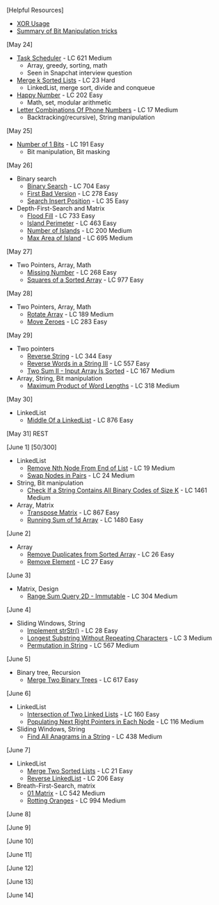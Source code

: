 [Helpful Resources]
  - [XOR Usage](https://florian.github.io/xor-trick/)
  - [Summary of Bit Manipulation tricks](https://leetcode.com/problems/sum-of-two-integers/discuss/84278/A-summary%3A-how-to-use-bit-manipulation-to-solve-problems-easily-and-efficiently)

[May 24]
- [Task Scheduler](https://leetcode.com/problems/task-scheduler/) - LC 621 Medium 
  - Array, greedy, sorting, math
  - Seen in Snapchat interview question
- [Merge k Sorted Lists](https://leetcode.com/problems/merge-k-sorted-lists/) - LC 23 Hard
  - LinkedList, merge sort, divide and conqueue
- [Happy Number](https://leetcode.com/problems/happy-number/) - LC 202 Easy 
  - Math, set, modular arithmetic
- [Letter Combinations Of Phone Numbers](https://leetcode.com/problems/letter-combinations-of-a-phone-number/) - LC 17 Medium 
  - Backtracking(recursive), String manipulation

[May 25]
- [Number of 1 Bits](https://leetcode.com/problems/number-of-1-bits/) - LC 191 Easy
  - Bit manipulation, Bit masking

[May 26]
  - Binary search
    - [Binary Search](https://leetcode.com/problems/binary-search/) - LC 704 Easy
    - [First Bad Version](https://leetcode.com/problems/first-bad-version/) - LC 278 Easy
    - [Search Insert Position](https://leetcode.com/problems/search-insert-position/) - LC 35 Easy
  - Depth-First-Search and Matrix
    - [Flood Fill](https://leetcode.com/problems/flood-fill/) - LC 733 Easy
    - [Island Perimeter](https://leetcode.com/problems/island-perimeter/) - LC 463 Easy
    - [Number of Islands](https://leetcode.com/problems/number-of-islands/) - LC 200 Medium
    - [Max Area of Island](https://leetcode.com/problems/max-area-of-island/) - LC 695 Medium
    
[May 27]
  - Two Pointers, Array, Math
    - [Missing Number](https://leetcode.com/problems/missing-number/) - LC 268 Easy
    - [Squares of a Sorted Array](https://leetcode.com/problems/squares-of-a-sorted-array/) - LC 977 Easy

[May 28]
  - Two Pointers, Array, Math
    - [Rotate Array](https://leetcode.com/problems/rotate-array/) - LC 189 Medium
    - [Move Zeroes](https://leetcode.com/problems/move-zeroes/) - LC 283 Easy

[May 29]
  - Two pointers
    - [Reverse String](https://leetcode.com/problems/reverse-string/) - LC 344 Easy
    - [Reverse Words in a String III](https://leetcode.com/problems/reverse-words-in-a-string-iii/) - LC 557 Easy
    - [Two Sum II - Input Array Is Sorted](https://leetcode.com/problems/two-sum-ii-input-array-is-sorted/) - LC 167 Medium
  - Array, String, Bit manipulation
    - [Maximum Product of Word Lengths](https://leetcode.com/problems/maximum-product-of-word-lengths/) - LC 318 Medium

[May 30]
  - LinkedList
    - [Middle Of a LinkedList](https://leetcode.com/problems/middle-of-the-linked-list/) - LC 876 Easy

[May 31]
  REST
  
[June 1] [50/300]
  - LinkedList
    - [Remove Nth Node From End of List](https://leetcode.com/problems/remove-nth-node-from-end-of-list/) - LC 19 Medium
    - [Swap Nodes in Pairs](https://leetcode.com/problems/swap-nodes-in-pairs/) - LC 24 Medium
  - String, Bit manipulation
    - [Check If a String Contains All Binary Codes of Size K](https://leetcode.com/problems/check-if-a-string-contains-all-binary-codes-of-size-k/) - LC 1461 Medium
  - Array, Matrix
    - [Transpose Matrix](https://leetcode.com/problems/transpose-matrix/) - LC 867 Easy
    - [Running Sum of 1d Array](https://leetcode.com/problems/running-sum-of-1d-array/) - LC 1480 Easy

[June 2]
  - Array
    - [Remove Duplicates from Sorted Array](https://leetcode.com/problems/remove-duplicates-from-sorted-array/) - LC 26 Easy
    - [Remove Element](https://leetcode.com/problems/remove-element/) - LC 27 Easy

[June 3]
  - Matrix, Design
    - [Range Sum Query 2D - Immutable](https://leetcode.com/problems/range-sum-query-2d-immutable/) - LC 304 Medium

[June 4]
  - Sliding Windows, String
    - [Implement strStr()](https://leetcode.com/problems/implement-strstr/) - LC 28 Easy
    - [Longest Substring Without Repeating Characters](https://leetcode.com/problems/longest-substring-without-repeating-characters/) - LC 3 Medium
    - [Permutation in String](https://leetcode.com/problems/permutation-in-string/) - LC 567 Medium

[June 5]
  - Binary tree, Recursion
    - [Merge Two Binary Trees](https://leetcode.com/problems/merge-two-binary-trees/) - LC 617 Easy

[June 6]
  - LinkedList
    - [Intersection of Two Linked Lists](https://leetcode.com/problems/intersection-of-two-linked-lists/) - LC 160 Easy
    - [Populating Next Right Pointers in Each Node](https://leetcode.com/problems/populating-next-right-pointers-in-each-node/) - LC 116 Medium
  - Sliding Windows, String
    - [Find All Anagrams in a String](https://leetcode.com/problems/find-all-anagrams-in-a-string/) - LC 438 Medium

[June 7]
  - LinkedList
    - [Merge Two Sorted Lists](https://leetcode.com/problems/merge-two-sorted-lists/) - LC 21 Easy
    - [Reverse LinkedList](https://leetcode.com/problems/reverse-linked-list/) - LC 206 Easy
  - Breath-First-Search, matrix
    - [01 Matrix](https://leetcode.com/problems/01-matrix/) - LC 542 Medium
    - [Rotting Oranges](https://leetcode.com/problems/rotting-oranges/) - LC 994 Medium

[June 8]



[June 9]



[June 10]



[June 11]



[June 12]



[June 13]



[June 14]



